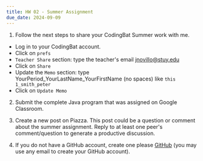 ```yaml
---
title: HW 02 - Summer Assignment
due_date: 2024-09-09
---
```



1. Follow the next steps to share your CodingBat Summer work with me.
* Log in to your CodingBat account.
* Click on ```prefs```
* ```Teacher Share``` section: type the teacher's email jnovillo@stuy.edu
* Click on ```Share```
* Update the ```Memo``` section: type YourPeriod_YourLastName_YourFirstName (no spaces) like ```this 1_smith_peter```
* Click on ```Update Memo```

2. Submit the complete Java program that was assigned on Google Classroom.

3. Create a new post on Piazza. This post could be a question or comment about the summer assignment. Reply to at least one peer's comment/question to generate a productive discussion.

4. If you do not have a GitHub account, create one please [GitHub](https://github.com/) (you may use any email to create your GitHub account).
